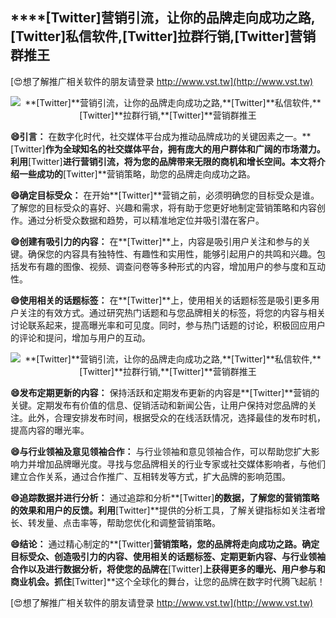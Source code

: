 ## ****[Twitter]**营销引流，让你的品牌走向成功之路,**[Twitter]**私信软件,**[Twitter]**拉群行销,**[Twitter]**营销群推王**

[😍想了解推广相关软件的朋友请登录 http://www.vst.tw](http://www.vst.tw)

 <center><img src="https://vst.tw/MP4/tuiguang/png/1.png" alt="**[Twitter]**营销引流，让你的品牌走向成功之路,**[Twitter]**私信软件,**[Twitter]**拉群行销,**[Twitter]**营销群推王"></center>

**😄引言：**
在数字化时代，社交媒体平台成为推动品牌成功的关键因素之一。**[Twitter]**作为全球知名的社交媒体平台，拥有庞大的用户群体和广阔的市场潜力。利用**[Twitter]**进行营销引流，将为您的品牌带来无限的商机和增长空间。本文将介绍一些成功的**[Twitter]**营销策略，助您的品牌走向成功之路。

**😄确定目标受众：**
在开始**[Twitter]**营销之前，必须明确您的目标受众是谁。了解您的目标受众的喜好、兴趣和需求，将有助于您更好地制定营销策略和内容创作。通过分析受众数据和趋势，可以精准地定位并吸引潜在客户。

**😄创建有吸引力的内容：**
在**[Twitter]**上，内容是吸引用户关注和参与的关键。确保您的内容具有独特性、有趣性和实用性，能够引起用户的共鸣和兴趣。包括发布有趣的图像、视频、调查问卷等多种形式的内容，增加用户的参与度和互动性。

**😄使用相关的话题标签：**
在**[Twitter]**上，使用相关的话题标签是吸引更多用户关注的有效方式。通过研究热门话题和与您品牌相关的标签，将您的内容与相关讨论联系起来，提高曝光率和可见度。同时，参与热门话题的讨论，积极回应用户的评论和提问，增加与用户的互动。

 <center><img src="https://vst.tw/MP4/tuiguang/png/7.png" alt="**[Twitter]**营销引流，让你的品牌走向成功之路,**[Twitter]**私信软件,**[Twitter]**拉群行销,**[Twitter]**营销群推王"></center>

**😄发布定期更新的内容：**
保持活跃和定期发布更新的内容是**[Twitter]**营销的关键。定期发布有价值的信息、促销活动和新闻公告，让用户保持对您品牌的关注。此外，合理安排发布时间，根据受众的在线活跃情况，选择最佳的发布时机，提高内容的曝光率。

**😄与行业领袖及意见领袖合作：**
与行业领袖和意见领袖合作，可以帮助您扩大影响力并增加品牌曝光度。寻找与您品牌相关的行业专家或社交媒体影响者，与他们建立合作关系，通过合作推广、互相转发等方式，扩大品牌的影响范围。

**😄追踪数据并进行分析：**
通过追踪和分析**[Twitter]**的数据，了解您的营销策略的效果和用户的反馈。利用**[Twitter]**提供的分析工具，了解关键指标如关注者增长、转发量、点击率等，帮助您优化和调整营销策略。

**😄结论：**
通过精心制定的**[Twitter]**营销策略，您的品牌将走向成功之路。确定目标受众、创造吸引力的内容、使用相关的话题标签、定期更新内容、与行业领袖合作以及进行数据分析，将使您的品牌在**[Twitter]**上获得更多的曝光、用户参与和商业机会。抓住**[Twitter]**这个全球化的舞台，让您的品牌在数字时代腾飞起航！

[😍想了解推广相关软件的朋友请登录 http://www.vst.tw](http://www.vst.tw)




